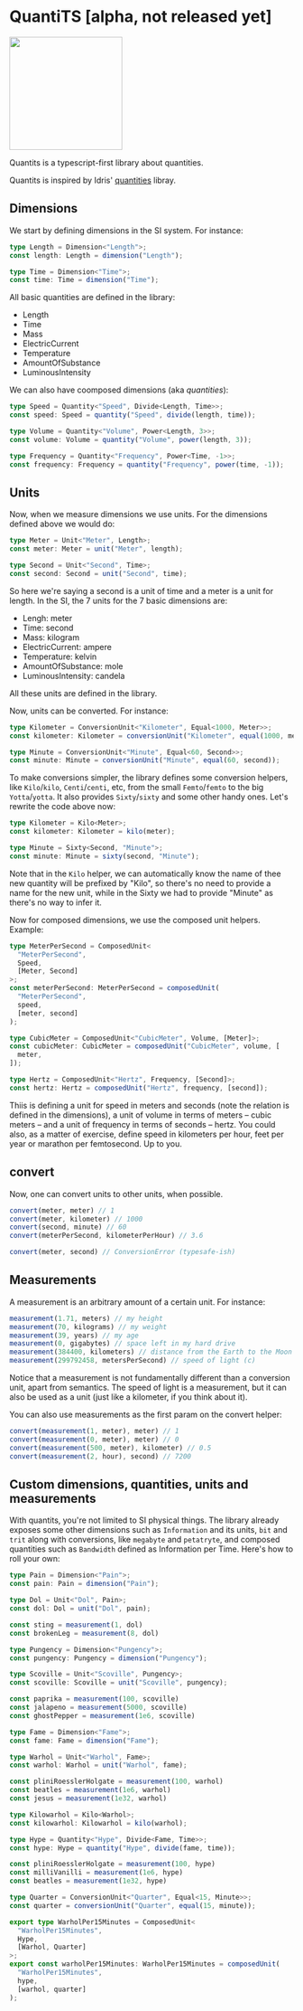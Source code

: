 # QuantiTS [alpha, not released yet]

<img src="https://upload.wikimedia.org/wikipedia/commons/3/3c/SI_Illustration_Base_Units_and_Constants_Colour_Full.svg" width=200 />

Quantits is a typescript-first library about quantities.

Quantits is inspired by Idris' [quantities](https://github.com/timjb/quantities) libray.

## Dimensions

We start by defining dimensions in the SI system. For instance:

```ts
type Length = Dimension<"Length">;
const length: Length = dimension("Length");

type Time = Dimension<"Time">;
const time: Time = dimension("Time");
```

All basic quantities are defined in the library:

- Length
- Time
- Mass
- ElectricCurrent
- Temperature
- AmountOfSubstance
- LuminousIntensity

We can also have coomposed dimensions (aka _quantities_):

```ts
type Speed = Quantity<"Speed", Divide<Length, Time>>;
const speed: Speed = quantity("Speed", divide(length, time));

type Volume = Quantity<"Volume", Power<Length, 3>>;
const volume: Volume = quantity("Volume", power(length, 3));

type Frequency = Quantity<"Frequency", Power<Time, -1>>;
const frequency: Frequency = quantity("Frequency", power(time, -1));
```

## Units

Now, when we measure dimensions we use units. For the dimensions defined above we would do:

```ts
type Meter = Unit<"Meter", Length>;
const meter: Meter = unit("Meter", length);

type Second = Unit<"Second", Time>;
const second: Second = unit("Second", time);
```

So here we're saying a second is a unit of time and a meter is a unit for length. In the SI, the 7 units for the 7 basic dimensions are:

- Lengh: meter
- Time: second
- Mass: kilogram
- ElectricCurrent: ampere
- Temperature: kelvin
- AmountOfSubstance: mole
- LuminousIntensity: candela

All these units are defined in the library.

Now, units can be converted. For instance:

```ts
type Kilometer = ConversionUnit<"Kilometer", Equal<1000, Meter>>;
const kilometer: Kilometer = conversionUnit("Kilometer", equal(1000, meter));

type Minute = ConversionUnit<"Minute", Equal<60, Second>>;
const minute: Minute = conversionUnit("Minute", equal(60, second));
```

To make conversions simpler, the library defines some conversion helpers, like `Kilo`/`kilo`, `Centi`/`centi`, etc, from the small `Femto`/`femto` to the big `Yotta`/`yotta`. It also provides `Sixty`/`sixty` and some other handy ones. Let's rewrite the code above now:

```ts
type Kilometer = Kilo<Meter>;
const kilometer: Kilometer = kilo(meter);

type Minute = Sixty<Second, "Minute">;
const minute: Minute = sixty(second, "Minute");
```

Note that in the `Kilo` helper, we can automatically know the name of thee new quantity will be prefixed by "Kilo", so there's no need to provide a name for the new unit, while in the Sixty we had to provide "Minute" as there's no way to infer it.

Now for composed dimensions, we use the composed unit helpers. Example:

```ts
type MeterPerSecond = ComposedUnit<
  "MeterPerSecond",
  Speed,
  [Meter, Second]
>;
const meterPerSecond: MeterPerSecond = composedUnit(
  "MeterPerSecond",
  speed,
  [meter, second]
);

type CubicMeter = ComposedUnit<"CubicMeter", Volume, [Meter]>;
const cubicMeter: CubicMeter = composedUnit("CubicMeter", volume, [
  meter,
]);

type Hertz = ComposedUnit<"Hertz", Frequency, [Second]>;
const hertz: Hertz = composedUnit("Hertz", frequency, [second]);
```

Thiis is defining a unit for speed in meters and seconds (note the relation is defined in the dimensions), a unit of volume in terms of meters – cubic meters – and a unit of frequency in terms of seconds – hertz. You could also, as a matter of exercise, define speed in kilometers per hour, feet per year or marathon per femtosecond. Up to you.

## convert

Now, one can convert units to other units, when possible.

```ts
convert(meter, meter) // 1
convert(meter, kilometer) // 1000
convert(second, minute) // 60
convert(meterPerSecond, kilometerPerHour) // 3.6

convert(meter, second) // ConversionError (typesafe-ish)
```

## Measurements

A measurement is an arbitrary amount of a certain unit. For instance:

```ts
measurement(1.71, meters) // my height
measurement(70, kilograms) // my weight
measurement(39, years) // my age
measurement(0, gigabytes) // space left in my hard drive
measurement(384400, kilometers) // distance from the Earth to the Moon
measurement(299792458, metersPerSecond) // speed of light (c)
```

Notice that a measurement is not fundamentally different than a conversion unit, apart from semantics. The speed of light is a measurement, but it can also be used as a unit (just like a kilometer, if you think about it).

You can also use measurements as the first param on the convert helper:

```ts
convert(measurement(1, meter), meter) // 1
convert(measurement(0, meter), meter) // 0
convert(measurement(500, meter), kilometer) // 0.5
convert(measurement(2, hour), second) // 7200
```

## Custom dimensions, quantities, units and measurements

With quantits, you're not limited to SI physical things. The library already exposes some other dimensions such as `Information` and its units, `bit` and `trit` along with conversions, like `megabyte` and `petatryte`, and composed quantities such as `Bandwidth` defined as Information per Time. Here's how to roll your own:

```ts
type Pain = Dimension<"Pain">;
const pain: Pain = dimension("Pain");

type Dol = Unit<"Dol", Pain>;
const dol: Dol = unit("Dol", pain);

const sting = measurement(1, dol)
const brokenLeg = measurement(8, dol)

type Pungency = Dimension<"Pungency">;
const pungency: Pungency = dimension("Pungency");

type Scoville = Unit<"Scoville", Pungency>;
const scoville: Scoville = unit("Scoville", pungency);

const paprika = measurement(100, scoville)
const jalapeno = measurement(5000, scoville)
const ghostPepper = measurement(1e6, scoville)

type Fame = Dimension<"Fame">;
const fame: Fame = dimension("Fame");

type Warhol = Unit<"Warhol", Fame>;
const warhol: Warhol = unit("Warhol", fame);

const pliniRoesslerHolgate = measurement(100, warhol)
const beatles = measurement(1e6, warhol)
const jesus = measurement(1e32, warhol)

type Kilowarhol = Kilo<Warhol>;
const kilowarhol: Kilowarhol = kilo(warhol);

type Hype = Quantity<"Hype", Divide<Fame, Time>>;
const hype: Hype = quantity("Hype", divide(fame, time));

const pliniRoesslerHolgate = measurement(100, hype)
const milliVanilli = measurement(1e6, hype)
const beatles = measurement(1e32, hype)

type Quarter = ConversionUnit<"Quarter", Equal<15, Minute>>;
const quarter = conversionUnit("Quarter", equal(15, minute));

export type WarholPer15Minutes = ComposedUnit<
  "WarholPer15Minutes",
  Hype,
  [Warhol, Quarter]
>;
export const warholPer15Minutes: WarholPer15Minutes = composedUnit(
  "WarholPer15Minutes",
  hype,
  [warhol, quarter]
);
```
